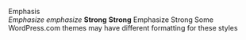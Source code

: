 Emphasis	
*Emphasize* _emphasize_
**Strong** __Strong__
Emphasize 
Strong
Some WordPress.com themes may have different formatting for these styles
